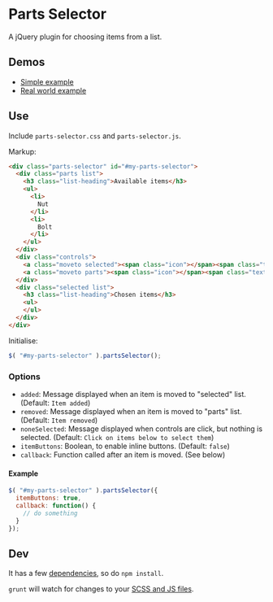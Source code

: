 # Parts Selector

A jQuery plugin for choosing items from a list.

## Demos

- [Simple example](http://p.smth.uk/parts-selector)
- [Real world example](http://p.smth.uk/goodtables/sources)

## Use

Include `parts-selector.css` and `parts-selector.js`.

Markup:

```html
<div class="parts-selector" id="#my-parts-selector">
  <div class="parts list">
    <h3 class="list-heading">Available items</h3>
    <ul>
      <li>
        Nut
      </li>
      <li>
        Bolt
      </li>
    </ul>
  </div>
  <div class="controls">
    <a class="moveto selected"><span class="icon"></span><span class="text">Add</span></a>
    <a class="moveto parts"><span class="icon"></span><span class="text">Remove</span></a>
  </div>
  <div class="selected list">
    <h3 class="list-heading">Chosen items</h3>
    <ul>
    </ul>
  </div>
</div>
```

Initialise:

```javascript
$( "#my-parts-selector" ).partsSelector();
```

### Options

- `added`: Message displayed when an item is moved to "selected" list. (Default: `Item added`)
- `removed`: Message displayed when an item is moved to "parts" list. (Default: `Item removed`)
- `noneSelected`: Message displayed when controls are click, but nothing is selected. (Default: `Click on items below to select them`)
- `itemButtons`: Boolean, to enable inline buttons. (Default: `false`)
- `callback`: Function called after an item is moved. (See below)

#### Example

```javascript
$( "#my-parts-selector" ).partsSelector({
  itemButtons: true,
  callback: function() {
    // do something
  }
});
```

## Dev
It has a few [dependencies](package.json), so do `npm install`.

`grunt` will watch for changes to your [SCSS and JS files](src).

